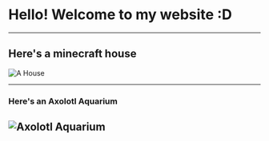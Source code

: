 # Hello! Welcome to my website :D
___
## Here's a minecraft house
![A House](../../public/images/tempphoto.png)
___
### Here's an Axolotl Aquarium
![Axolotl Aquarium](../../public/images/announcements/axolotlaquarium.png)
---